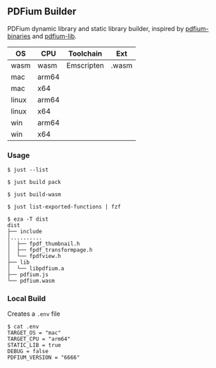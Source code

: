 ## PDFium Builder

PDFium dynamic library and static library builder, inspired by [pdfium-binaries] and [pdfium-lib].

| OS    | CPU   | Toolchain   | Ext   |
| ----- | ----- | ----------- | ------|
| wasm  | wasm  | Emscripten  | .wasm |
| mac   | arm64 |             |       |
| mac   | x64   |             |       |
| linux | arm64 |             |       |
| linux | x64   |             |       |
| win   | arm64 |             |       |
| win   | x64   |             |       |

### Usage

```console
$ just --list

$ just build pack

$ just build-wasm

$ just list-exported-functions | fzf

$ eza -T dist
dist
├── include
│..........
│  ├── fpdf_thumbnail.h
│  ├── fpdf_transformpage.h
│  └── fpdfview.h
├── lib
│  └── libpdfium.a
├── pdfium.js
└── pdfium.wasm
```

### Local Build

Creates a `.env` file

```console
$ cat .env
TARGET_OS = "mac"
TARGET_CPU = "arm64"
STATIC_LIB = true
DEBUG = false
PDFIUM_VERSION = "6666"
```

[pdfium-binaries]: https://github.com/bblanchon/pdfium-binaries
[pdfium-lib]: https://github.com/paulocoutinhox/pdfium-lib
